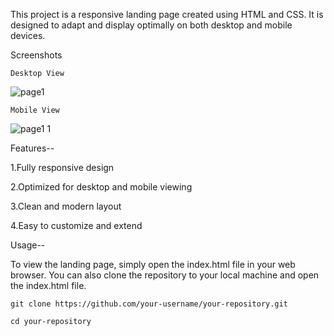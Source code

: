This project is a responsive landing page created using HTML and CSS. It is designed to adapt and display optimally on both desktop and mobile devices.

Screenshots


`Desktop View`

![page1](https://github.com/DheerajRay-01/responsive_landing_page/assets/144889143/d3b4a535-2d44-4c9a-b929-8c1fa20e7776)


`Mobile View`

![page1 1](https://github.com/DheerajRay-01/responsive_landing_page/assets/144889143/f6926a52-c57f-41f0-95d0-8451cee96e0d)


Features--

1.Fully responsive design

2.Optimized for desktop and mobile viewing

3.Clean and modern layout

4.Easy to customize and extend





Usage--

To view the landing page, simply open the index.html file in your web browser. You can also clone the repository to your local machine and open the index.html file.

`git clone https://github.com/your-username/your-repository.git`

`cd your-repository`
